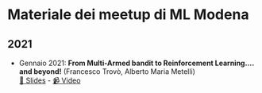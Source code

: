 # Materiale dei meetup di ML Modena

## 2021

- Gennaio 2021: **From Multi-Armed bandit to Reinforcement Learning.... and beyond!** (Francesco Trovò, Alberto Maria Metelli) <br/>
  [📁 Slides](01-2021.pdf) - [📹 Video](https://www.youtube.com/watch?v=NA0gg_9yQog)
